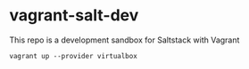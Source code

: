 # vagrant-salt-dev

This repo is a development sandbox for Saltstack with Vagrant

```
vagrant up --provider virtualbox
```
